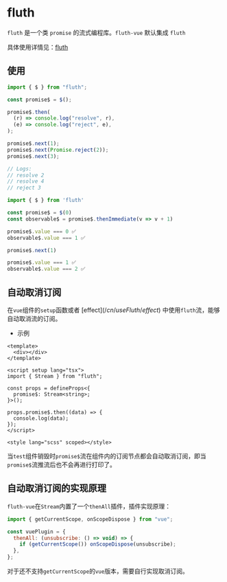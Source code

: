 # fluth

`fluth` 是一个类 `promise` 的流式编程库。`fluth-vue` 默认集成 `fluth`

具体使用详情见：[fluth](https://fluthjs.github.io/fluth-doc/)

## 使用

```typescript
import { $ } from "fluth";

const promise$ = $();

promise$.then(
  (r) => console.log("resolve", r),
  (e) => console.log("reject", e),
);

promise$.next(1);
promise$.next(Promise.reject(2));
promise$.next(3);

// Logs:
// resolve 2
// resolve 4
// reject 3
```

```typescript
import { $ } from 'fluth'

const promise$ = $(0)
const observable$ = promise$.thenImmediate(v => v + 1)

promise$.value === 0 ✅
observable$.value === 1 ✅

promise$.next(1)

promise$.value === 1 ✅
observable$.value === 2 ✅
```

## 自动取消订阅

在`vue`组件的`setup`函数或者 [effect$](/cn/useFluth/effect$) 中使用`fluth`流，能够自动取消流的订阅。

- 示例

```vue
<template>
  <div></div>
</template>

<script setup lang="tsx">
import { Stream } from "fluth";

const props = defineProps<{
  promise$: Stream<string>;
}>();

props.promise$.then((data) => {
  console.log(data);
});
</script>

<style lang="scss" scoped></style>
```

当`test`组件销毁时`promise$`流在组件内的订阅节点都会自动取消订阅，即当`promise$`流推流后也不会再进行打印了。

## 自动取消订阅的实现原理

`fluth-vue`在`Stream`内置了一个`thenAll`插件，插件实现原理：

```javascript
import { getCurrentScope, onScopeDispose } from "vue";

const vuePlugin = {
  thenAll: (unsubscribe: () => void) => {
    if (getCurrentScope()) onScopeDispose(unsubscribe);
  },
};
```

对于还不支持`getCurrentScope`的`vue`版本，需要自行实现取消订阅。
